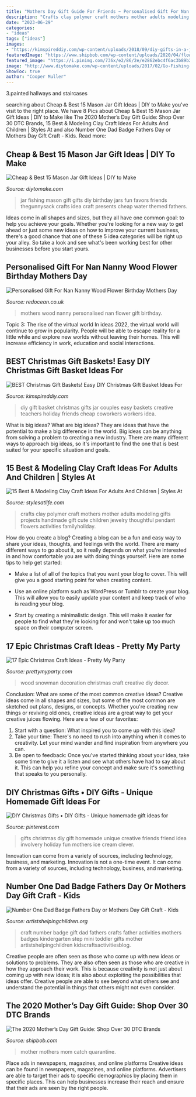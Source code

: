 ```yaml
---
title: "Mothers Day Gift Guide For Friends ~ Personalised Gift For Nan Nanny Wood Flower Birthday Mothers Day"
description: "Crafts clay polymer craft mothers mother adults modeling gifts projects handmade gift cute children jewelry thoughtful pendant flowers activities familyholiday"
date: "2023-06-29"
categories:
- "ideas"
tags: ["ideas"]
images:
- "https://kimspireddiy.com/wp-content/uploads/2018/09/diy-gifts-in-a-jar-379329196.jpg"
featuredImage: "https://www.shipbob.com/wp-content/uploads/2020/04/flowers-for-mother.jpg"
featured_image: "https://i.pinimg.com/736x/e2/86/2e/e2862ebc4f6ac3b89b2f8a8bc3131abc.jpg"
image: "http://www.diytomake.com/wp-content/uploads/2017/02/Go-Fishing-Mason-Jar-Gift.jpg"
ShowToc: true
author: "Cooper Muller"
---
```



3.painted hallways and staircases

	

		
searching about Cheap &amp; Best 15 Mason Jar Gift Ideas | DIY to Make you've visit to the right place. We have 8 Pics about Cheap &amp; Best 15 Mason Jar Gift Ideas | DIY to Make like The 2020 Mother’s Day Gift Guide: Shop Over 30 DTC Brands, 15 Best &amp; Modeling Clay Craft Ideas For Adults And Children | Styles At and also Number One Dad Badge Fathers Day or Mothers Day Gift Craft - Kids. Read more:
		
    
## Cheap &amp; Best 15 Mason Jar Gift Ideas | DIY To Make

<img loading=lazy src="http://www.diytomake.com/wp-content/uploads/2017/02/Go-Fishing-Mason-Jar-Gift.jpg" onerror="this.onerror=null;this.src='https://tse2.mm.bing.net/th?id=OIP.zpWgx9cegrULtJFphzjBLQHaK1&amp;pid=15.1';" alt="Cheap &amp; Best 15 Mason Jar Gift Ideas | DIY to Make">

_Source: diytomake.com_

>jar fishing mason gift gifts diy birthday jars fun favors friends thegunnysack crafts idea craft presents cheap water themed fathers. 

	

Ideas come in all shapes and sizes, but they all have one common goal: to help you achieve your goals. Whether you're looking for a new way to get ahead or just some new ideas on how to improve your current business, there's a good chance that one of these 5 idea categories will be right up your alley. So take a look and see what's been working best for other businesses before you start yours.

    
## Personalised Gift For Nan Nanny Wood Flower Birthday Mothers Day

<img loading=lazy src="https://www.redocean.co.uk/image/cache/products/18075/image02_2000-1500x1500.jpg" onerror="this.onerror=null;this.src='https://tse2.mm.bing.net/th?id=OIP.XYiCVDocalaK9h7AgXTj7wHaHa&amp;pid=15.1';" alt="Personalised Gift For Nan Nanny Wood Flower Birthday Mothers Day">

_Source: redocean.co.uk_

>mothers wood nanny personalised nan flower gift birthday. 

	

Topic 3: The rise of the virtual world
In ideas 2022, the virtual world will continue to grow in popularity. People will be able to escape reality for a little while and explore new worlds without leaving their homes. This will increase efficiency in work, education and social interactions.

    
## BEST Christmas Gift Baskets! Easy DIY Christmas Gift Basket Ideas For

<img loading=lazy src="https://kimspireddiy.com/wp-content/uploads/2018/09/diy-gifts-in-a-jar-379329196.jpg" onerror="this.onerror=null;this.src='https://tse2.mm.bing.net/th?id=OIP.YCWWDpT3wdOTzZ6i1vrflQHaKe&amp;pid=15.1';" alt="BEST Christmas Gift Baskets! Easy DIY Christmas Gift Basket Ideas For">

_Source: kimspireddiy.com_

>diy gift basket christmas gifts jar couples easy baskets creative teachers holiday friends cheap coworkers workers idea. 

	

What is big ideas?
What are big ideas? They are ideas that have the potential to make a big difference in the world. Big ideas can be anything from solving a problem to creating a new industry. There are many different ways to approach big ideas, so it's important to find the one that is best suited for your specific situation and goals.

    
## 15 Best &amp; Modeling Clay Craft Ideas For Adults And Children | Styles At

<img loading=lazy src="https://www.familyholiday.net/wp-content/uploads/2012/03/polymer-clay-crafts-for-mothers-day-_10.jpg" onerror="this.onerror=null;this.src='https://tse4.mm.bing.net/th?id=OIP.8I2cfX-zyGNWQ0UF_hIvfQHaJ4&amp;pid=15.1';" alt="15 Best &amp; Modeling Clay Craft Ideas For Adults And Children | Styles At">

_Source: stylesatlife.com_

>crafts clay polymer craft mothers mother adults modeling gifts projects handmade gift cute children jewelry thoughtful pendant flowers activities familyholiday. 

	

How do you create a blog?
Creating a blog can be a fun and easy way to share your ideas, thoughts, and feelings with the world. There are many different ways to go about it, so it really depends on what you're interested in and how comfortable you are with doing things yourself. Here are some tips to help get started: 
- Make a list of all of the topics that you want your blog to cover. This will give you a good starting point for when creating content.

- Use an online platform such as WordPress or Tumblr to create your blog. This will allow you to easily update your content and keep track of who is reading your blog.

- Start by creating a minimalistic design. This will make it easier for people to find what they're looking for and won't take up too much space on their computer screen.

    
## 17 Epic Christmas Craft Ideas - Pretty My Party

<img loading=lazy src="https://www.prettymyparty.com/wp-content/gallery/diy-christmas-decor/creative-wood-snowman-decoration.jpg" onerror="this.onerror=null;this.src='https://tse4.mm.bing.net/th?id=OIP.n9NETjzuYLWonwRdK21UxQHaJ4&amp;pid=15.1';" alt="17 Epic Christmas Craft Ideas - Pretty My Party">

_Source: prettymyparty.com_

>wood snowman decoration christmas craft creative diy decor. 

	

Conclusion: What are some of the most common creative ideas?
Creative ideas come in all shapes and sizes, but some of the most common are sketched out plans, designs, or concepts. Whether you're creating new things or reviving old ones, creative ideas are a great way to get your creative juices flowing. Here are a few of our favorites:
1. Start with a question: What inspired you to come up with this idea?
2. Take your time: There's no need to rush into anything when it comes to creativity. Let your mind wander and find inspiration from anywhere you can.
3. Be open to feedback: Once you've started thinking about your idea, take some time to give it a listen and see what others have had to say about it. This can help you refine your concept and make sure it's something that speaks to you personally.

    
## DIY Christmas Gifts • DIY Gifts - Unique Homemade Gift Ideas For

<img loading=lazy src="https://i.pinimg.com/736x/e2/86/2e/e2862ebc4f6ac3b89b2f8a8bc3131abc.jpg" onerror="this.onerror=null;this.src='https://tse2.mm.bing.net/th?id=OIP.MDKVRYoq0tRyQ_NM0EL9eAHaLx&amp;pid=15.1';" alt="DIY Christmas Gifts • DIY Gifts - Unique homemade gift ideas for">

_Source: pinterest.com_

>gifts christmas diy gift homemade unique creative friends friend idea involvery holiday fun mothers ice cream clever. 

	

Innovation can come from a variety of sources, including technology, business, and marketing.
Innovation is not a one-time event. It can come from a variety of sources, including technology, business, and marketing.

    
## Number One Dad Badge Fathers Day Or Mothers Day Gift Craft - Kids

<img loading=lazy src="https://www.artistshelpingchildren.org/kidscraftsactivitiesblog/wp-content/uploads/2010/06/mini-DSCF3755.jpg" onerror="this.onerror=null;this.src='https://tse3.mm.bing.net/th?id=OIP.CJCUhY_IaV787euHIuJ4IAHaJ4&amp;pid=15.1';" alt="Number One Dad Badge Fathers Day or Mothers Day Gift Craft - Kids">

_Source: artistshelpingchildren.org_

>craft number badge gift dad fathers crafts father activities mothers badges kindergarten step mini toddler gifts mother artistshelpingchildren kidscraftsactivitiesblog. 

	

Creative people are often seen as those who come up with new ideas or solutions to problems. They are also often seen as those who are creative in how they approach their work. This is because creativity is not just about coming up with new ideas; it is also about exploiting the possibilities that ideas offer. Creative people are able to see beyond what others see and understand the potential in things that others might not even consider.

    
## The 2020 Mother’s Day Gift Guide: Shop Over 30 DTC Brands

<img loading=lazy src="https://www.shipbob.com/wp-content/uploads/2020/04/flowers-for-mother.jpg" onerror="this.onerror=null;this.src='https://tse3.mm.bing.net/th?id=OIP.tqHYplVlfQgLlZoexiprzwHaFS&amp;pid=15.1';" alt="The 2020 Mother’s Day Gift Guide: Shop Over 30 DTC Brands">

_Source: shipbob.com_

>mother mothers mom catch quarantine. 

	

Place ads in newspapers, magazines, and online platforms
Creative ideas can be found in newspapers, magazines, and online platforms. Advertisers are able to target their ads to specific demographics by placing them in specific places. This can help businesses increase their reach and ensure that their ads are seen by the right people.

